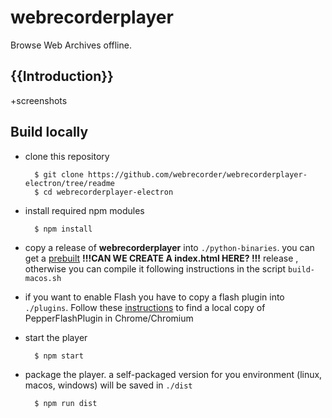 # webrecorderplayer
Browse Web Archives offline.

## {{Introduction}}
+screenshots



## Build locally

- clone this repository

		$ git clone https://github.com/webrecorder/webrecorderplayer-electron/tree/readme
		$ cd webrecorderplayer-electron

- install required npm modules

		$ npm install

- copy a release of **webrecorderplayer** into `./python-binaries`. you can get a [prebuilt](https://s3.amazonaws.com/webrecorder-builds/webrecorder-player/master/) **!!!CAN WE CREATE A index.html HERE? !!!** release , otherwise you can compile it following instructions in the script `build-macos.sh`

- if you want to enable Flash you have to copy a flash plugin into `./plugins`. Follow these [instructions](plugins/README.md) to find a local copy of PepperFlashPlugin in Chrome/Chromium 

- start the player

    	$ npm start
    	
- package the player. a self-packaged version for you environment (linux, macos, windows) will be saved in `./dist`

		$ npm run dist


	